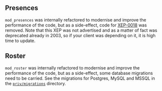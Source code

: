 ## Presences

`mod_presences` was internally refactored to modernise and improve the performance of the code, but as a side-effect, code for [XEP-0018](https://xmpp.org/extensions/xep-0018.html) was removed. Note that this XEP was not advertised and as a matter of fact was deprecated already in 2003, so if your client was depending on it, it is high time to update.

## Roster

`mod_roster` was internally refactored to modernise and improve the performance of the code, but as a side-effect, some database migrations need to be carried. See the migrations for Postgres, MySQL and MSSQL in the [`priv/migrations`](https://github.com/esl/MongooseIM/tree/master/priv/migrations) directory.

